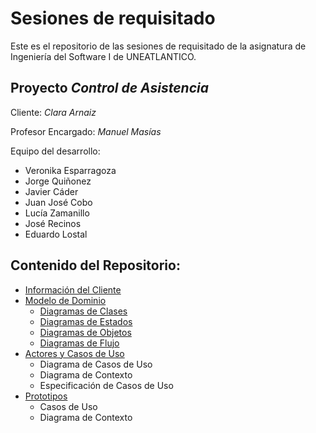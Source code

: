 # Sesiones de requisitado
Este es el repositorio de las sesiones de requisitado de la asignatura de Ingeniería del Software I de UNEATLANTICO.

## Proyecto **_Control de Asistencia_**

Cliente: _Clara Arnaiz_

Profesor Encargado: _Manuel Masías_

Equipo del desarrollo:
- Veronika Esparragoza
- Jorge Quiñonez
- Javier Cáder
- Juan José Cobo
- Lucía Zamanillo
- José Recinos
- Eduardo Lostal

## Contenido del Repositorio:
- [Información del Cliente](/informaciónDelCliente/)
- [Modelo de Dominio](/documentos/modeloDelDominio/)
  - [Diagramas de Clases](/imagenes/modeloDelDominio/diagramaClases/)
  - [Diagramas de Estados](/imagenes/modeloDelDominio/diagramaEstados/)
  - [Diagramas de Objetos](/imagenes/modeloDelDominio/diagramaDeObjetos/)
  - [Diagramas de Flujo](/imagenes/modeloDelDominio/diagramaFlujo/)
- [Actores y Casos de Uso](/documentos/casosDeUso/README.md)
  - Diagrama de Casos de Uso
  - Diagrama de Contexto
  - Especificación de Casos de Uso
- [Prototipos](/documentos/prototipos)
  - Casos de Uso
  - Diagrama de Contexto
